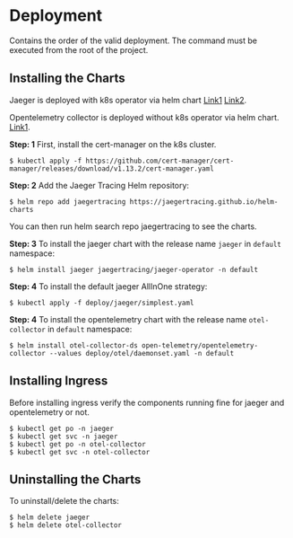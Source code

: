# **Deployment**

Contains the order of the valid deployment. The command must be executed from the root of the project.

## Installing the Charts

Jaeger is deployed with k8s operator via helm chart
[Link1](https://github.com/jaegertracing/helm-charts/tree/main/charts/jaeger-operator)
[Link2](https://www.jaegertracing.io/docs/1.50/operator).

Opentelemetry collector is deployed without k8s operator via helm chart. [Link1](https://github.com/open-telemetry/opentelemetry-helm-charts/tree/main/charts/opentelemetry-collector).

**Step: 1** First, install the cert-manager on the k8s cluster.
```console
$ kubectl apply -f https://github.com/cert-manager/cert-manager/releases/download/v1.13.2/cert-manager.yaml
```

**Step: 2** Add the Jaeger Tracing Helm repository:
```console
$ helm repo add jaegertracing https://jaegertracing.github.io/helm-charts
```
You can then run helm search repo jaegertracing to see the charts.

**Step: 3** To install the jaeger chart with the release name `jaeger` in `default` namespace:
```console
$ helm install jaeger jaegertracing/jaeger-operator -n default
```

**Step: 4** To install the default jaeger AllInOne strategy:
```console
$ kubectl apply -f deploy/jaeger/simplest.yaml
```

**Step: 4** To install the opentelemetry chart with the release name `otel-collector` in `default` namespace:
```console
$ helm install otel-collector-ds open-telemetry/opentelemetry-collector --values deploy/otel/daemonset.yaml -n default
```

## Installing Ingress
Before installing ingress verify the components running fine for jaeger and opentelemetry or not.
```console
$ kubectl get po -n jaeger
$ kubectl get svc -n jaeger
$ kubectl get po -n otel-collector
$ kubectl get svc -n otel-collector
```


## Uninstalling the Charts

To uninstall/delete the charts:
```console
$ helm delete jaeger
$ helm delete otel-collector
```
